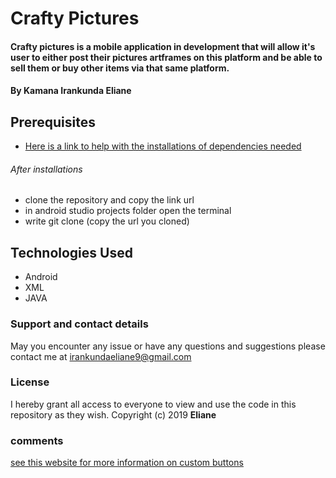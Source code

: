 # Crafty Pictures

#### Crafty pictures is a mobile application in development that will allow it's user to either post their pictures artframes on this platform and be able to sell them or buy other items via that same platform.

#### By **Kamana Irankunda Eliane**

## Prerequisites
* [Here is a link to help with the installations of dependencies needed](https://github.com/Ajuajmal/Install-Config/wiki/Installation-Of-Android-Studio-In-Ubuntu-18.04#install-intels-kvm-for-better-avd-performance) 
###### After installations
* clone the repository and copy the link url
* in android studio projects folder open the terminal
* write git clone (copy the url you cloned)

## Technologies Used
* Android
* XML
* JAVA
### Support and contact details
May you encounter any issue or have any questions and suggestions please contact me at irankundaeliane9@gmail.com

### License
I hereby grant all access to everyone to view and use the code in this repository as they wish. Copyright (c) 2019 **Eliane**

### comments
[see this website for more information on custom buttons](https://www.codebrainer.com/blog/13-designs-for-buttons-every-android-beginner-should-know)
